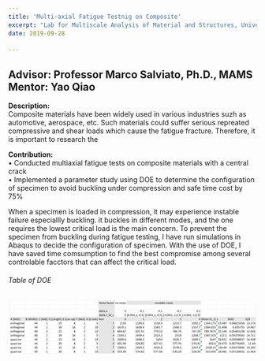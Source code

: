```yaml
---
title: 'Multi-axial Fatigue Testnig on Composite'
excerpt: "Lab for Multiscale Analysis of Material and Structures, University of Washington"
date: 2019-09-28

---
```

Advisor: Professor Marco Salviato, Ph.D., MAMS
Mentor: Yao Qiao
------
**Description:** <br/>
    Composite materials have been widely used in various industries suzh as automotive, aerospace, etc. Such materials could suffer serious repreated compressive and shear loads which cause the fatigue fracture. Therefore, it is important to research the   


**Contribution:** <br/>
• Conducted multiaxial fatigue tests on composite materials with a central crack <br/>
• Implemented a parameter study using DOE to determine the configuration of specimen to avoid buckling under compression and safe time cost by 75% <br/>


When a specimen is loaded in compression, it may experience instable failure especiallly buckling. it buckles in different modes, and the one requires the lowest critical load is the main concern. To prevent the specimen from buckling during fatigue testing, I have run simulations in Abaqus to decide the configuration of specimen. With the use of DOE, I have saved time comsumption to find the best compromise among several controlable facctors that can affect the critical load.

<h6>Table of DOE</h6>
<img src='/images/DOE_table.png'> <br/>
